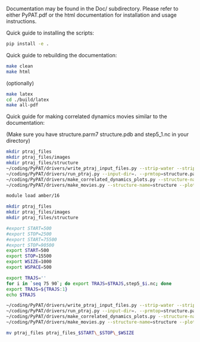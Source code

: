 Documentation may be found in the Doc/ subdirectory. Please refer to
either PyPAT.pdf or the html documentation for installation and usage
instructions.

Quick guide to installing the scripts:

```bash
pip install -e .
```

Quick guide to rebuilding the documentation:

```bash
make clean
make html
```

(optionally)
```bash
make latex
cd ./build/latex
make all-pdf
```

Quick guide for making correlated dynamics movies similar to the documentation:

(Make sure you have structure.parm7 structure.pdb and step5_1.nc in your directory)

```bash
mkdir ptraj_files
mkdir ptraj_files/images
mkdir ptraj_files/structure
~/coding/PyPAT/drivers/write_ptraj_input_files.py --strip-water --strip-hydros --input-dir=. --mdcrd=step5_1.nc --structure-name=structure --start=500 --stop=5500 --ps=5 --window-size=1000 --window-spacing=500
~/coding/PyPAT/drivers/run_ptraj.py --input-dir=. --prmtop=structure.parm7 --structure=structure
~/coding/PyPAT/drivers/make_correlated_dynamics_plots.py --structure-name=structure --start=500 --stop=5500 --window-size=1000 --window-spacing=500
~/coding/PyPAT/drivers/make_movies.py --structure-name=structure --plot-types=ca,avg,max,min,abs,straight,mainheavy
```

```bash
module load amber/16

mkdir ptraj_files
mkdir ptraj_files/images
mkdir ptraj_files/structure

#export START=500
#export STOP=2500
#export START=75500
#export STOP=90500
export START=500
export STOP=15500
export WSIZE=1000
export WSPACE=500

export TRAJS=''
for i in `seq 75 90`; do export TRAJS=$TRAJS,step5_$i.nc; done
export TRAJS=${TRAJS:1}
echo $TRAJS

~/coding/PyPAT/drivers/write_ptraj_input_files.py --strip-water --strip-hydros --other-ptraj-strips=":CLA,:SOD" --input-dir=. --mdcrd=$TRAJS --structure-name=structure --start=$START --stop=$STOP --ps=5 --window-size=$WSIZE --window-spacing=$WSPACE
~/coding/PyPAT/drivers/run_ptraj.py --input-dir=. --prmtop=structure.parm7 --structure=structure
~/coding/PyPAT/drivers/make_correlated_dynamics_plots.py --structure-name=structure --start=$START --stop=$STOP --window-size=$WSIZE --window-spacing=$WSPACE
~/coding/PyPAT/drivers/make_movies.py --structure-name=structure --plot-types=ca,avg,max,min,abs,straight,mainheavy

mv ptraj_files ptraj_files_$START\_$STOP\_$WSIZE
```
